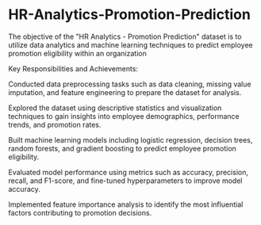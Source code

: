 # HR-Analytics-Promotion-Prediction

The objective of the "HR Analytics - Promotion Prediction" dataset is to utilize data analytics and machine learning techniques to predict employee promotion eligibility within an organization

Key Responsibilities and Achievements:

Conducted data preprocessing tasks such as data cleaning, missing value imputation, and feature engineering to prepare the dataset for analysis.

Explored the dataset using descriptive statistics and visualization techniques to gain insights into employee demographics, performance trends, and promotion rates.

Built machine learning models including logistic regression, decision trees, random forests, and gradient boosting to predict employee promotion eligibility.

Evaluated model performance using metrics such as accuracy, precision, recall, and F1-score, and fine-tuned hyperparameters to improve model accuracy.

Implemented feature importance analysis to identify the most influential factors contributing to promotion decisions.

